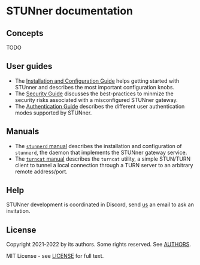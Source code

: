 # STUNner documentation

## Concepts

TODO

## User guides

* The [Installation and Configuration Guide](/doc/INSTALL.md) helps getting started with STUnner
  and describes the most important configuration knobs.
* The [Security Guide](/doc/SECURITY.md) discusses the best-practices to minmize the security risks
associated with a misconfigured STUNner gateway.
* The [Authentication Guide](/doc/AUTH.md) describes the different user authentication modes
supported by STUNner.

## Manuals

* The [`stunnerd` manual](/utils/stunnerd/README.md) describes the installation and configuration
  of `stunnerd`, the daemon that implements the STUNner gateway service.
* The [`turncat` manual](/utils/turncat/README.md) describes the `turncat` utility, a simple
  STUN/TURN client to tunnel a local connection through a TURN server to an arbitrary remote
  address/port.

## Help

STUNner development is coordinated in Discord, send [us](/AUTHORS) an email to ask an invitation.

## License

Copyright 2021-2022 by its authors. Some rights reserved. See [AUTHORS](/AUTHORS).

MIT License - see [LICENSE](/LICENSE) for full text.
